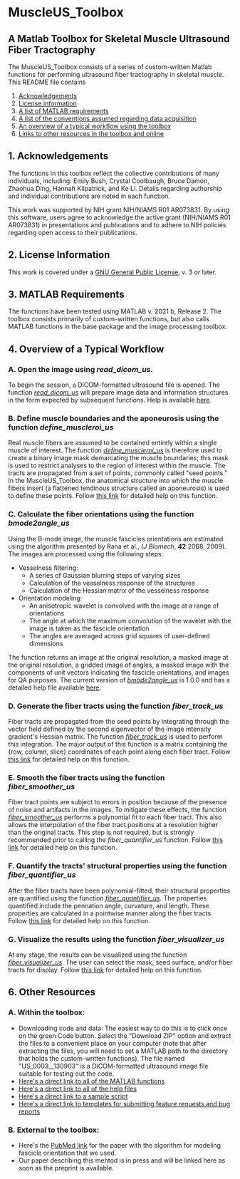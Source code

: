 # MuscleUS_Toolbox
## A Matlab Toolbox for Skeletal Muscle Ultrasound Fiber Tractography 

The MuscleUS_Toolbox consists of a series of custom-written Matlab functions for performing ultrasound fiber tractography in skeletal muscle. This README file contains
  1) [Acknowledgements](https://github.com/bdamon/MuscleUS_Toolbox/blob/master/README.md#1-acknowledgements)
  2) [License information](https://github.com/bdamon/MuscleUS_Toolbox/blob/master/README.md#2-license-information)
  3) [A list of MATLAB requirements](https://github.com/bdamon/MuscleUS_Toolbox/blob/master/README.md#3-matlab-requirements)
  4) [A list of the conventions assumed regarding data acquisition](https://github.com/bdamon/MuscleUS_Toolbox/blob/master/README.md#4-data-acquisition-conventions-assumed)
  5) [An overview of a typical workflow using the toolbox](https://github.com/bdamon/MuscleUS_Toolbox/blob/master/README.md#5-overview-of-a-typical-workflow)
  6) [Links to other resources in the toolbox and online](https://github.com/bdamon/MuscleUS_Toolbox/blob/master/README.md#6-other-resources)

## 1. Acknowledgements
The functions in this toolbox reflect the collective contributions of many individuals, including: Emily Bush, Crystal Coolbaugh, Bruce Damon, Zhaohua Ding, Hannah Kilpatrick, and Ke Li. Details regarding authorship and individual contributions are noted in each function.

This work was supported by NIH grant NIH/NIAMS R01 AR073831. By using this software, users agree to acknowledge the active grant (NIH/NIAMS R01 AR073831) in presentations and publications and to adhere to NIH policies regarding open access to their publications. 

## 2. License Information
This work is covered under a [GNU General Public License](https://github.com/bdamon/MuscleUS_Toolbox/blob/master/LICENSE.md), v. 3 or later.

## 3. MATLAB Requirements
The functions have been tested using MATLAB v. 2021 b, Release 2.  The toolbox consists primarily of custom-written functions, but also calls MATLAB functions in the base package and the image processing toolbox.

## 4. Overview of a Typical Workflow
### A. Open the image using <i>read_dicom_us</i>.
To begin the session, a DICOM-formatted ultrasound file is opened.  The function [<i>read_dicom_us</i>](https://github.com/bdamon/MuscleUS_Toolbox/blob/master/Matlab-Functions/read_dicom_us.m) will prepare image data and information structures in the form expected by subsequent functions.  Help is available [here](https://github.com/bdamon/MuscleUS_Toolbox/blob/master/Help/Help-for-read_dicom_us.md).

### B. Define muscle boundaries and the aponeurosis using the function <i>define_muscleroi_us</i>
Real muscle fibers are assumed to be contained entirely within a single muscle of interest. The function [<i>define_muscleroi_us</i>](https://github.com/bdamon/MuscleUS_Toolbox/blob/master/Matlab-Functions/define_muscleroi_us.m) is therefore used to create a binary image mask demarcating the muscle boundaries; this mask is used to restrict analyses to the region of interest within the muscle. The tracts are propagated from a set of points, commonly called "seed points." In the MuscleUS_Toolbox, the anatomical structure into which the muscle fibers insert (a flattened tendinous structure called an aponeurosis) is used to define these points. Follow [this link](https://github.com/bdamon/MuscleUS_Toolbox/blob/master/Help/Help-for-define_muscleroi_us.md) for detailed help on this function.

### C. Calculate the fiber orientations using the function <i>bmode2angle_us</i>
Using the B-mode image, the muscle fascicles orientations are estimated using the algorithm presented by Rana et al., (<i>J Biomech</i>, <b>42</b>:2068, 2009). The images are processed using the following steps: 

* Vesselness filtering:
  * A series of Gaussian blurring steps of varying sizes
  * Calculation of the vesselness response of the structures
  * Calculation of the Hessian matrix of the vesselness response
* Orientation modeling:
  * An anisotropic wavelet is convolved with the image at a range of orientations
  * The angle at which the maximum convolution of the wavelet with the image is taken as the fascicle orientation
  * The angles are averaged across grid squares of user-defined dimensions

The function returns an image at the original resolution, a masked image at the original resolution, a gridded image of angles, a masked image with the components of unit vectors indicating the fascicle orientations, and images for QA purposes.  The current version of [<i>bmode2angle_us</i>](https://github.com/bdamon/MuscleUS_Toolbox/blob/master/Matlab-Functions/bmode2angle_us.m) is 1.0.0 and has a detailed help file available [here](https://github.com/bdamon/MuscleUS_Toolbox/blob/master/Help/Help-for-bmode2angle_us.md).

### D. Generate the fiber tracts using the function <i>fiber_track_us</i>
Fiber tracts are propagated from the seed points by integrating through the vector field defined by the second eigenvector of the image intensity gradient's Hessian matrix. The function [<i>fiber_track_us</i>](https://github.com/bdamon/MuscleUS_Toolbox/blob/master/Matlab-Functions/fiber_track_us.m) is used to perform this integration. The major output of this function is a matrix containing the {row, column, slice} coordinates of each point along each fiber tract. Follow [this link](https://github.com/bdamon/MuscleUS_Toolbox/blob/master/Help/Help-for-fiber_track_us.md) for detailed help on this function.

### E. Smooth the fiber tracts using the function <i>fiber_smoother_us</i>
Fiber tract points are subject to errors in position because of the presence of noise and artifacts in the images. To mitigate these effects, the function [<i>fiber_smoother_us</i>](https://github.com/bdamon/MuscleUS_Toolbox/blob/master/Matlab-Functions/fiber_smoother_us.m) performs a polynomial fit to each fiber tract. This also allows the interpolation of the fiber tract positions at a resolution higher than the original tracts.  This step is not required, but is strongly recommended prior to calling the <i>fiber_quantifier_us</i> function. Follow [this link](https://github.com/bdamon/MuscleUS_Toolbox/blob/master/Help/Help-for-fiber_smoother_us.md) for detailed help on this function.

### F. Quantify the tracts' structural properties using the function <i>fiber_quantifier_us</i>
After the fiber tracts have been polynomial-fitted, their structural properties are quantified using the function [<i>fiber_quantifier_us</i>](https://github.com/bdamon/MuscleUS_Toolbox/blob/master/Matlab-Functions/fiber_quantifier_us.m).  The properties quantified include the pennation angle, curvature, and length. These properties are calculated in a pointwise manner along the fiber tracts. Follow [this link](https://github.com/bdamon/MuscleUS_Toolbox/blob/master/Help/Help-for-fiber_quantifier_us.md) for detailed help on this function.

### G. Visualize the results using the function <i>fiber_visualizer_us</i>
At any stage, the results can be visualized using the function [<i>fiber_visualizer_us</i>](https://github.com/bdamon/MuscleUS_Toolbox/blob/master/Matlab-Functions/fiber_visualizer_us.m). The user can select the mask, seed surface, and/or fiber tracts for display. Follow [this link](https://github.com/bdamon/MuscleUS_Toolbox/blob/master/Help/Help-for-fiber_visualizer_us.md) for detailed help on this function.

## 6. Other Resources
### A. Within the toolbox:
* Downloading code and data: The easiest way to do this is to click once on the green Code button. Select the "Download ZIP" option and extract the files to a convenient place on your computer (note that after extracting the files, you will need to set a MATLAB path to the directory that holds the custom-written functions). The file named "US_0003__130903" is a DICOM-formatted ultrasound image file suitable for testing out the code. 
* [Here's a direct link to all of the MATLAB functions](https://github.com/bdamon/MuscleUS_Toolbox/tree/master/Matlab-Functions)
* [Here's a direct link to all of the help files](https://github.com/bdamon/MuscleUS_Toolbox/tree/master/Help)
* [Here's a direct link to a sample script](https://github.com/bdamon/MuscleUS_Toolbox/tree/master/Sample-Scripts)
* [Here's a direct link to templates for submitting feature requests and bug reports](https://github.com/bdamon/MuscleUS_Toolbox/tree/master/Issues)

### B. External to the toolbox:
* Here's the [PubMed link](https://pubmed.ncbi.nlm.nih.gov/19646699/) for the paper with the algorithm for modeling fascicle orientation that we used.
* Our paper describing this mehtod is in press and will be linked here as soon as the preprint is available.
